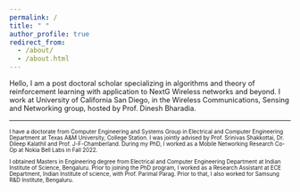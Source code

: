 ```yaml
---
permalink: /
title: " "
author_profile: true
redirect_from: 
  - /about/
  - /about.html
---
```

<p style="font-size:90%;">
Hello, I am a post doctoral scholar specializing in algorithms and theory of reinforcement learning with application to NextG Wireless networks and beyond. I work at University of California San Diego, in the Wireless Communications, Sensing and Networking group, hosted by Prof. Dinesh Bharadia.
</p>

<hr>

<p style="font-size:70%;">
I have a doctorate from Computer Engineering and Systems Group in Electrical and Computer Engineering Department at Texas A&M University, College Station. I was jointly advised by Prof. Srinivas Shakkottai, Dr. Dileep Kalathil and Prof. J-F-Chamberland. During my PhD, I worked as a Mobile Networking Research Co-Op at Nokia Bell Labs in Fall 2022. 
</p>

<p style="font-size:70%;">
 I obtained Masters in Engineering degree from Electrical and Computer Engineering Department at Indian Institute of Science, Bengaluru. Prior to joining the PhD program, I worked as a Research Assistant at ECE Department, Indian Institute of science, with Prof. Parimal Parag. Prior to that, I also worked for Samsung R&D Institute, Bengaluru.
</p>